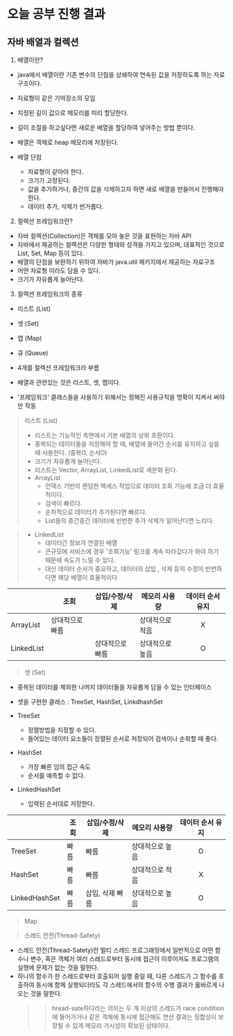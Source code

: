 # 오늘 공부 진행 결과

## 자바 배열과 컬렉션
  1. 배열이란?
   * java에서 배열이란 기존 변수의 단점을 상쇄하여 연속된 값을 저장하도록 하는 자료구조이다.
   * 자료형이 같은 기억장소의 모임
   * 지정된 길이 값으로 메모리를 미리 할당한다.
   * 길이 조절을 하고싶다면 새로운 배열을 할당하여 넣어주는 방법 뿐이다.
   * 배열은 객체로 heap 메모리에 저장된다.
   
   * 배열 단점
     * 자료형이 같아야 한다.
     * 크기가 고정된다.
     * 값을 추가하거나, 중간의 값을 삭제하고자 하면 새로 배열을 만들어서 진행해야 한다.
     * 데이터 추가, 삭제가 번거롭다.

  2. 컬렉션 프레임워크란?
   * 자바 컬렉션(Collection)은 객체를 모아 놓은 것을 표현하는 자바 API
   * 자바에서 제공하는 컬렉션은 다양한 형태와 성격을 가지고 있으며, 대표적인 것으로 List, Set, Map 등이 있다.
   * 배열의 단점을 보완하기 위하여 자바가 java.util 패키지에서 제공하는 자료구조
   * 어떤 자료형 이라도 담을 수 있다.
   * 크기가 자유롭게 늘어난다.


  3.  컬렉션 프레임워크의 종류
   * 리스트 (List)
   * 셋 (Set)
   * 맵 (Map)
   * 큐 (Queue)

   * 4개를 컬렉션 프레임워크라 부름
   * 배열과 관련있는 것은 리스트, 셋, 맵이다.
   * '프레임워크' 클래스들을 사용하기 위해서는 정해진 사용규칙을 명확이 지켜서 써야만 작동

  > 리스트 (List)
  > * 리스트는 기능적인 측면에서 기본 배열의 상위 호환이다.
  > * 중복되는 데이터들을 저장해야 할 때, 배열에 들어간 순서를 유지하고 싶을 때 사용한다. (중복O, 순서O)
  > * 크기가 자유롭게 늘어난다.
  > * 리스트는 Vector, ArrayList, LinkedList로 세분화 된다.
  > * ArrayList
  >   * 인덱스 기반의 랜덤한 엑세스 작업으로 데이터 조회 기능에 조금 더 효율적이다.
  >   * 검색이 빠르다.
  >   * 순차적으로 데이터가 추가된다면 빠르다.
  >   * List들의 중간중간 데이터에 빈번한 추가 삭제가 일어난다면 느리다.
 
  > * LinkedList
  >   * 데이터간 정보가 연결된 배열
  >   * 큰규모에 서비스에 경우 '조회기능' 링크를 계속 따라갔다가 와야 하기 때문에 속도가 느릴 수 있다.
  >   * 대신 데이터 순서가 중요하고, 데이터의 삽입 , 삭제 등의 수정이 빈번하다면 해당 배열이 효율적이다.

||조회|삽입/수정/삭제|메모리 사용량|데이터 순서 유지|
|---|---|---|---|:---:|
|ArrayList|상대적으로 빠름||상대적으로 적음| X |
|LinkedList||상대적으로 빠름|상대적으로 높음| O |

  > 셋 (Set)
   * 중복된 데이터를 제외한 나머지 데이터들을 자유롭게 담을 수 있는 인터페이스
   * 셋을 구현한 클래스 : TreeSet, HashSet, LinkdhashSet
   * TreeSet
     * 정렬방법을 지정할 수 있다.
     * 들어있는 데이터 요소들이 정렬된 순서로 저장되어 검색이나 순회할 때 좋다.
   * HashSet
     * 가장 빠른 임의 접근 속도
     * 순서를 예측할 수 없다.

   * LinkedHashSet
     * 입력된 순서대로 저장한다.

||조회|삽입/수정/삭제|메모리 사용량|데이터 순서 유지|
|---|---|---|---|:---:|
|TreeSet|빠름|빠름|상대적으로 높음| O |
|HashSet|빠름|빠름|상대적으로 적음| X |
|LinkedHashSet|빠름|삽입, 삭제 빠름|상대적으로 높음| O |

  > Map




















> 스레드 안전(Thread-Safety)
 * 스레드 안전(Thread-Satety)란 멀티 스레드 프로그래밍에서 일반적으로 어떤 함수나 변수, 혹은 객체가 여러 스레드로부터 동시에 접근이 이루어져도 프로그램의 실행에 문제가 없는 것을 말한다.
 * 하나의 함수가 한 스레드로부터 호출되어 실행 중일 때, 다른 스레드가 그 함수를 호출하여 동시에 함께 실행되더라도 각 스레드에서의 함수의 수행 결과가 옳바르게 나오는 것을 말한다.
   >>hread-sate하다라는 의미는 두 개 이상의 스레드가 race condition에 들어가거나 같은 객체에 동시에 접근해도 연산 결과는 정합성이 보장될 수 있게 메모리 가시성이 확보된 상태이다.

     
